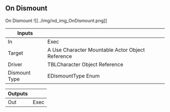 ## On Dismount
On Dismount
![[../img/nd_img_OnDismount.png]]

|Inputs||
|--|--|
| In | Exec |
| Target | A Use Character Mountable Actor Object Reference |
| Driver | TBLCharacter Object Reference |
| Dismount Type | EDismountType Enum |

|Outputs||
|--|--|
| Out | Exec |
